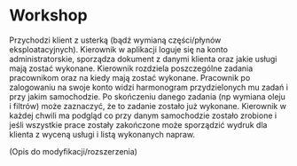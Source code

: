 # Workshop
Przychodzi klient z usterką (bądź wymianą części/płynów eksploatacyjnych).
Kierownik w aplikacji loguje się na konto administratorskie, sporządza dokument z danymi klienta oraz jakie usługi mają zostać wykonane.
Kierownik rozdziela poszczególne zadania pracownikom oraz na kiedy mają zostać wykonane.
Pracownik po zalogowaniu na swoje konto widzi harmonogram przydzielonych mu zadań i przy jakim samochodzie.
Po skończeniu danego zadania (np wymiana oleju i filtrów) może zaznaczyć, że to zadanie zostało już wykonane.
Kierownik w każdej chwili ma podgląd co przy danym samochodzie zostało zrobione i jeśli wszystkie prace zostały zakończone może sporządzić wydruk dla klienta z wyceną usługi i listą wykonanych napraw.




(Opis do modyfikacji/rozszerzenia)

